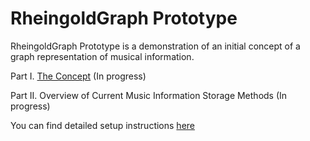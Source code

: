 # RheingoldGraph Prototype

RheingoldGraph Prototype is a demonstration of an initial concept of a graph representation of musical information.


Part I. [The Concept](concept.md) (In progress)

Part II. Overview of Current Music Information Storage Methods (In progress)

You can find detailed setup instructions [here](setup.md) 

